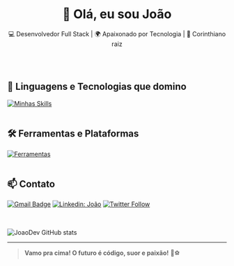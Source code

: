 <h1 align="center">👋 Olá, eu sou João</h1>

<p align="center">
  💻 Desenvolvedor Full Stack | 🌍 Apaixonado por Tecnologia | 🖤 Corinthiano raiz
</p><br><br>

## 🚀 Linguagens e Tecnologias que domino

[![Minhas Skills](https://skillicons.dev/icons?i=nodejs,javascript,typescript,react,html,css,mongodb)](https://skillicons.dev)
<br><br>

## 🛠️ Ferramentas e Plataformas

[![Ferramentas](https://skillicons.dev/icons?i=vscode,git,github,bootstrap)](https://skillicons.dev)
<br><br>

## 📫 Contato

[![Gmail Badge](https://img.shields.io/badge/-joaoedulima@gmail.com-006bed?style=flat-square&logo=Gmail&logoColor=white&link=mailto:joao.seuemail@gmail.com)](mailto:joao.seuemail@gmail.com)
[![Linkedin: João](https://img.shields.io/badge/-joaodev-blue?style=flat-square&logo=Linkedin&logoColor=white&link=https://www.linkedin.com/in/joaodev/)](https://www.linkedin.com/in/joaodev/)
[![Twitter Follow](https://img.shields.io/twitter/follow/seutwitter?style=social)](https://twitter.com/seutwitter)  
<br><br>

![JoaoDev GitHub stats](https://github-readme-stats.vercel.app/api?username=JoaoDev&show_icons=true&theme=radical)

---


> **Vamo pra cima! O futuro é código, suor e paixão!** 🚀⚽️
